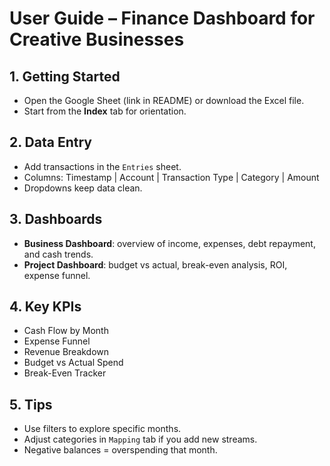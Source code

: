 # User Guide – Finance Dashboard for Creative Businesses

## 1. Getting Started
- Open the Google Sheet (link in README) or download the Excel file.
- Start from the **Index** tab for orientation.

## 2. Data Entry
- Add transactions in the `Entries` sheet.
- Columns: Timestamp | Account | Transaction Type | Category | Amount
- Dropdowns keep data clean.

## 3. Dashboards
- **Business Dashboard**: overview of income, expenses, debt repayment, and cash trends.
- **Project Dashboard**: budget vs actual, break-even analysis, ROI, expense funnel.

## 4. Key KPIs
- Cash Flow by Month
- Expense Funnel
- Revenue Breakdown
- Budget vs Actual Spend
- Break-Even Tracker

## 5. Tips
- Use filters to explore specific months.
- Adjust categories in `Mapping` tab if you add new streams.
- Negative balances = overspending that month.
